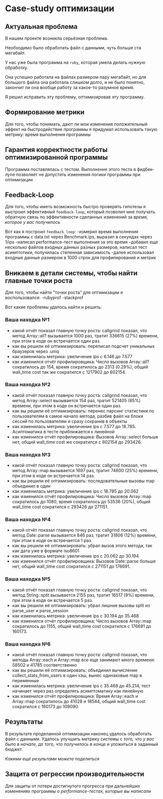 # Case-study оптимизации

## Актуальная проблема
В нашем проекте возникла серьёзная проблема.

Необходимо было обработать файл с данными, чуть больше ста мегабайт.

У нас уже была программа на `ruby`, которая умела делать нужную обработку.

Она успешно работала на файлах размером пару мегабайт, но для большого файла она работала слишком долго, и не было понятно, закончит ли она вообще работу за какое-то разумное время.

Я решил исправить эту проблему, оптимизировав эту программу.

## Формирование метрики
Для того, чтобы понимать, дают ли мои изменения положительный эффект на быстродействие программы я придумал использовать
такую метрику: время выполнения программы 

## Гарантия корректности работы оптимизированной программы
Программа поставлялась с тестом. Выполнение этого теста в фидбек-лупе позволяет не допустить изменения логики программы
при оптимизации.

## Feedback-Loop
Для того, чтобы иметь возможность быстро проверять гипотезы я выстроил эффективный `feedback-loop`,
который позволил мне получать обратную связь по эффективности сделанных изменений за *время, которое у вас получилось*

Вот как я построил `feedback_loop`:
-измерил время выполнения программы с data.txt через Benchmark.ips, выразил в секундах через 1/ips
-написал performance-тест выполнения за это время
-добавил еще несколько файлов входных данных разных размеров, написал тест асимптотики, получилась степенная зависимость
-далее использовал входные данные размером в 1000 строк для профилирования и метрик

## Вникаем в детали системы, чтобы найти главные точки роста
Для того, чтобы найти "точки роста" для оптимизации я воспользовался:
-rubyprof
-stackprof

Вот какие проблемы удалось найти и решить:


### Ваша находка №1
- какой отчёт показал главную точку роста:
  callgrind показал, что метод Array::all? вызывается 1000 раз, тратит 336615 (27%) времени, при этом в коде он встречается один раз.
- как вы решили её оптимизировать:
  переписал подсчет уникальных браузеров через .uniq
- как изменилась метрика: увеличение ips с 6.146 до 7.577
- как изменился отчёт профилировщика:
  Число вызовов Array::all? сократилось до 154, время сократилось до 2313 (0.29%), общий wall_time cost так же сократился с 1217902 до 802154.

### Ваша находка №2
- какой отчёт показал главную точку роста:
  callgrind показал, что метод Array::select вызывается 154 раз, тратит 521405 (65%) времени, при этом в коде он встречается один раз.
- как вы решили её оптимизировать:
  перенес парсинг статистики по пользователям в самое начало метода, разбив файл на блоки сессий по пользователям и
  сразу сохранив в объекты
- как изменилась метрика: увеличение ips с 7.577 до 18.785. Асиптоматика в тесте приближается к линейной
- как изменился отчёт профилировщика:
  Вызовов Array::select больше нет, общий wall_time cost же сократился с 802154 до 293426.

### Ваша находка №3
- какой отчёт показал главную точку роста:
  callgrind показал, что метод Array::map вызывается 1697 раз, тратит 74600 (25%) времени, при этом в коде он встречается 14 раз.
- как вы решили её оптимизировать:
  последовательные вызовы map объединил в один
- как изменилась метрика: увеличение ips с 18.785 до 20.062
- как изменился отчёт профилировщика:
  Число вызовов Array::map сократилось до 1080, время сократилось до 53536 (20%), общий wall_time cost сократился с 293426 до 271151.

### Ваша находка №4
- какой отчёт показал главную точку роста:
  callgrind показал, что метод Date::parse вызывается 846 раз, тратит 31806 (12%) времени, при этом в коде он встречается 1 раз.
- как вы решили её оптимизировать:
  убрал вызов этого метода, так как дата уже в формате iso8601
- как изменилась метрика: увеличение ips с 20.062 до 30.194
- как изменился отчёт профилировщика:
  Вызовов Date::parse больше нет, общий wall_time cost сократился с 271151 до 176691.

### Ваша находка №5
- какой отчёт показал главную точку роста:
  callgrind показал, что метод String::split вызывается 2155 раз, тратит 16517 (9%) времени, при этом в коде он встречается 5 раз.
- как вы решили её оптимизировать:
  убрал лишние вызовы split из parse_user и parse_session
- как изменилась метрика: увеличение ips с 30.194 до 35.468
- как изменился отчёт профилировщика:
  Число вызовов Array::map сократилось до 1155, общий wall_time cost сократился с 176691 до 160173.

### Ваша находка №6
- какой отчёт показал главную точку роста:
  callgrind показал, что методы Array::each и Array::map все еще занимают много времени: 58502 и 41785 соответственно
- как вы решили её оптимизировать:
  объединил вычисление collect_stats_from_users в один хэш, вынес одинаковые map в переменные
- как изменилась метрика: увеличение ips с 35.468 до 45.214, тест начинает через раз определять асимптоматику как линейную
- как изменился отчёт профилировщика:
  Время Array::each и Array::map сократилось до 41028 и 18544, общий wall_time cost сократился с 160173 до 109090.

## Результаты
В результате проделанной оптимизации наконец удалось обработать файл с данными.
Удалось улучшить метрику системы с *того, что у вас было в начале, до того, что получилось в конце* и уложиться в заданный бюджет.

*Какими ещё результами можете поделиться*

## Защита от регрессии производительности
Для защиты от потери достигнутого прогресса при дальнейших изменениях программы *о performance-тестах, которые вы написали*

